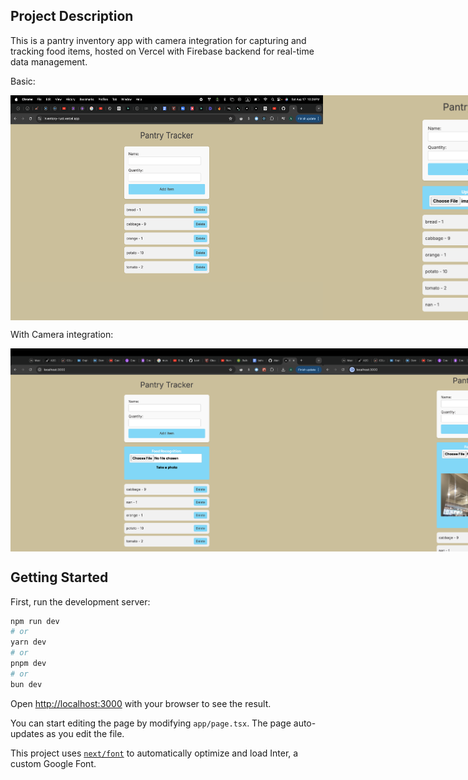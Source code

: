 ## Project Description
This is a pantry inventory app with camera integration for capturing and tracking food items, hosted on Vercel with Firebase backend for real-time data management.

Basic:
<div style="display: flex; justify-content: space-between;">
    <img src="/public/screen1.png" alt="Screenshot 1" width="500px">
    <img src="/public/screen2.png" alt="Screenshot 2" width="500px">
</div>

With Camera integration:
<div style="display: flex; justify-content: space-between;">
    <img src="/public/screen4.png" alt="Screenshot 3" width="500px">
    <img src="/public/screen3.png" alt="Screenshot 4" width="500px">
</div>



## Getting Started

First, run the development server:

```bash
npm run dev
# or
yarn dev
# or
pnpm dev
# or
bun dev
```

Open [http://localhost:3000](http://localhost:3000) with your browser to see the result.

You can start editing the page by modifying `app/page.tsx`. The page auto-updates as you edit the file.

This project uses [`next/font`](https://nextjs.org/docs/basic-features/font-optimization) to automatically optimize and load Inter, a custom Google Font.
